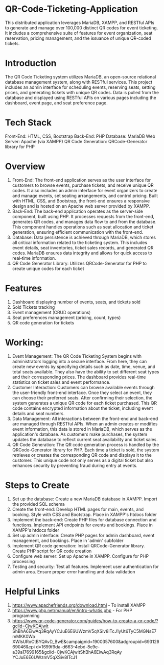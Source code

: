 # QR-Code-Ticketing-Application
This distributed application leverages MariaDB, XAMPP, and RESTful APIs to generate and manage over 100,000 distinct QR codes for event ticketing. It includes a comprehensive suite of features for event organization, seat reservation, pricing management, and the issuance of unique QR-coded tickets.

# Introduction
The QR Code Ticketing system utilizes MariaDB, an open-source relational database management system, along with RESTful services. This project includes an admin interface for scheduling events, reserving seats, setting prices, and generating tickets with unique QR codes. Data is pulled from the database and displayed using RESTful APIs on various pages including the dashboard, event page, and seat preference page.

# Tech Stack
Front-End: HTML, CSS, Bootstrap
Back-End: PHP
Database: MariaDB
Web Server: Apache (via XAMPP)
QR Code Generation: QRCode-Generator library for PHP

# Overview

1. Front-End: The front-end application serves as the user interface for customers to browse events, purchase tickets, and receive unique QR codes. It also includes an admin interface for event organizers to create and manage events, set seating arrangements, and control pricing. Built with HTML, CSS, and Bootstrap, the front-end ensures a responsive design and is hosted on an Apache web server provided by XAMPP.
2. Back-End: The back-end application operates as the server-side component, built using PHP. It processes requests from the front-end, generates QR codes, and manages data flow to and from the database. This component handles operations such as seat allocation and ticket generation, ensuring efficient communication with the front-end.
3. Database: Data persistence is achieved through MariaDB, which stores all critical information related to the ticketing system. This includes event details, seat inventories, ticket sales records, and generated QR codes. MariaDB ensures data integrity and allows for quick access to real-time information.
4. QR Code Generator Library: Utilizes QRCode-Generator for PHP to create unique codes for each ticket

# Features
1. Dashboard displaying number of events, seats, and tickets sold
2. Sold Tickets tracking
3. Event management (CRUD operations)
4. Seat preferences management (pricing, count, types)
5. QR code generation for tickets

# Working:
1. Event Management: The QR Code Ticketing System begins with administrators logging into a secure interface. From here, they can create new events by specifying details such as date, time, venue, and total seats available. They also have the ability to set different seat types and their corresponding prices. The dashboard provides real-time statistics on ticket sales and event performance.
2. Customer Interaction: Customers can browse available events through the user-friendly front-end interface. Once they select an event, they can choose their preferred seats. After confirming their selection, the system generates a unique QR code for each ticket purchased. This QR code contains encrypted information about the ticket, including event details and seat numbers.
3. Data Management: All interactions between the front-end and back-end are managed through RESTful APIs. When an admin creates or modifies event information, this data is stored in MariaDB, which serves as the application's database. As customers make purchases, the system updates the database to reflect current seat availability and ticket sales.
4. QR Code Generation: The QR code generation process is handled by the QRCode-Generator library for PHP. Each time a ticket is sold, the system retrieves or creates the corresponding QR code and displays it to the customer. This unique code not only serves as a digital ticket but also enhances security by preventing fraud during entry at events.

# Steps to Create

1. Set up the database: Create a new MariaDB database in XAMPP. Import the provided SQL schema
2. Create the front-end: Develop HTML pages for main, events, and booking. Style with CSS and Bootstrap. Place in XAMPP's htdocs folder
3. Implement the back-end: Create PHP files for database connection and functions. Implement API endpoints for events and bookings. Place in XAMPP's htdocs folder
4. Set up admin interface: Create PHP pages for admin dashboard, event management, and bookings. Place in 'admin' subfolder
5. Implement QR code generation: Install QRCode-Generator library. Create PHP script for QR code creation
6. Configure web server: Set up Apache in XAMPP. Configure for PHP processing
7. Testing and security: Test all features. Implement user authentication for admin area. Ensure proper error handling and data validation
   
# Helpful Links
1. https://www.apachefriends.org/download.html - To install XAMPP
2. https://www.php.net/manual/en/intro-whatis.php - For PHP programming
3. https://www.qr-code-generator.com/guides/how-to-create-a-qr-code/?gclid=CjwKCAjwit
ShBhA6EiwAq3RqAyYCJuE6E6UWzmV5qXSiv8ITcJ1yUt6TyC5MGNsE7mMKK0Wa
XWlsURoCtBYQAvD_BwE&campaignid=1900357600&adgroupid=69312969046&cpi
d=1699f9da-d663-4ebd-8e9e-a39a17699165&gclid=CjwKCAjwitShBhA6EiwAq3RqAy
YCJuE6E6UWzmV5qXSiv8ITcJ1

   

